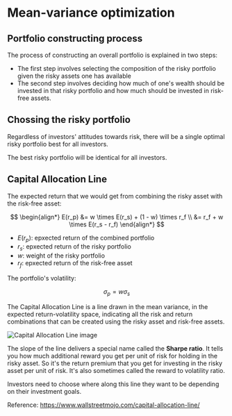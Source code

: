 # Mean-variance optimization

## Portfolio constructing process

The process of constructing an overall portfolio is explained in two steps:

- The first step involves selecting the composition of the risky portfolio given the risky assets one has available
- The second step involves deciding how much of one's wealth should be invested in that risky portfolio and how much should be invested in risk-free assets. 


## Chossing the risky portfolio

Regardless of investors' attitudes towards risk, there will be a single optimal risky portfolio best for all investors.

The best risky portfolio will be identical for all investors.


## Capital Allocation Line

The expected return that we would get from combining the risky asset with the risk-free asset:

$$
\begin{align*}
E(r_p) &= w \times E(r_s) + (1 - w) \times r_f \\
  &= r_f + w \times E(r_s - r_f)
\end{align*}
$$

- $E(r_p)$: epxected return of the combined portfolio
- $r_s$: epxected return of the risky portfolio
- $w$: weight of the risky portfolio
- $r_f$: epxected return of the risk-free asset

The portfolio's volatility:

$$
\sigma_p = w\sigma_s
$$


The Capital Allocation Line is a line drawn in the mean variance, in the expected return-volatility space, indicating all the risk and return combinations that can be created using the risky asset and risk-free assets. 

![Capital Allocation Line image](https://cdn.wallstreetmojo.com/wp-content/uploads/2019/07/Capital-Allocation-Line-1.jpg)

The slope of the line delivers a special name called the **Sharpe ratio**. It tells you how much additional reward you get per unit of risk for holding in the risky asset. So it's the return premium that you get for investing in the risky asset per unit of risk. It's also sometimes called the reward to volatility ratio.

Investors need to choose where along this line they want to be depending on their investment goals.

Reference: https://www.wallstreetmojo.com/capital-allocation-line/